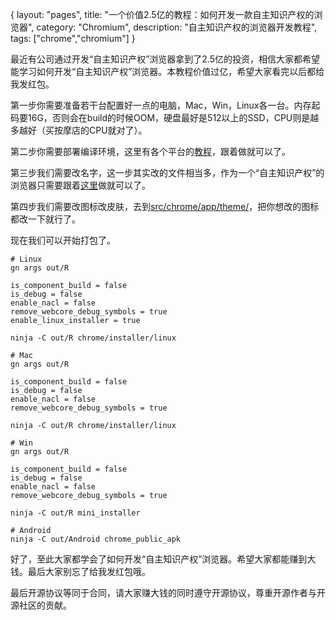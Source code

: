 {
layout: "pages",
title: "一个价值2.5亿的教程：如何开发一款自主知识产权的浏览器",
category: "Chromium",
description: "自主知识产权的浏览器开发教程",
tags: ["chrome","chromium"]
}

最近有公司通过开发“自主知识产权”浏览器拿到了2.5亿的投资，相信大家都希望能学习如何开发“自主知识产权”浏览器。本教程价值过亿，希望大家看完以后都给我发红包。

第一步你需要准备若干台配置好一点的电脑，Mac，Win，Linux各一台。内存起码要16G，否则会在build的时候OOM，硬盘最好是512以上的SSD，CPU则是越多越好（买按摩店的CPU就对了）。

第二步你需要部署编译环境，这里有各个平台的[教程](https://www.chromium.org/developers/how-tos/get-the-code)，跟着做就可以了。

第三步我们需要改名字，这一步其实改的文件相当多，作为一个“自主知识产权”的浏览器只需要跟着[这里](https://github.com/Eloston/ungoogled-chromium/issues/159)做就可以了。

第四步我们需要改图标改皮肤，去到[src/chrome/app/theme/](https://cs.chromium.org/chromium/src/chrome/app/theme/)，把你想改的图标都改一下就行了。

现在我们可以开始打包了。

```
# Linux
gn args out/R

is_component_build = false
is_debug = false
enable_nacl = false
remove_webcore_debug_symbols = true
enable_linux_installer = true

ninja -C out/R chrome/installer/linux

# Mac
gn args out/R

is_component_build = false
is_debug = false
enable_nacl = false
remove_webcore_debug_symbols = true

ninja -C out/R chrome/installer/linux

# Win
gn args out/R

is_component_build = false
is_debug = false
enable_nacl = false
remove_webcore_debug_symbols = true

ninja -C out/R mini_installer

# Android
ninja -C out/Android chrome_public_apk
```

好了，至此大家都学会了如何开发“自主知识产权”浏览器。希望大家都能赚到大钱。最后大家别忘了给我发红包哦。

最后开源协议等同于合同，请大家赚大钱的同时遵守开源协议，尊重开源作者与开源社区的贡献。